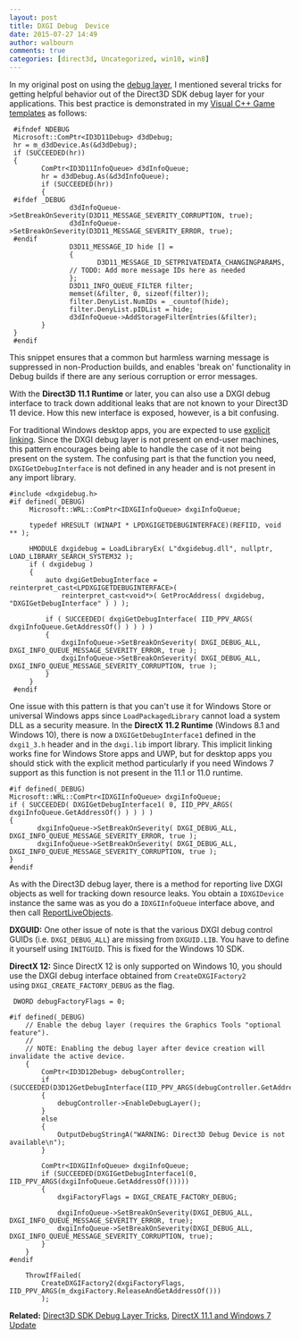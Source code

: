 ```yaml
---
layout: post
title: DXGI Debug  Device
date: 2015-07-27 14:49
author: walbourn
comments: true
categories: [direct3d, Uncategorized, win10, win8]
---
```

In my original post on using the <a href="https://msdn.microsoft.com/en-us/library/windows/desktop/ff476881.aspx">debug layer</a>, I mentioned several tricks for getting helpful behavior out of the Direct3D SDK debug layer for your applications. This best practice is demonstrated in my <a href="http://blogs.msdn.com/b/chuckw/archive/2015/01/06/direct3d-win32-game-visual-studio-template.aspx">Visual C++ Game templates</a> as follows:
<pre class="scroll"><code class="cplusplus"> #ifndef NDEBUG
 Microsoft::ComPtr&lt;ID3D11Debug&gt; d3dDebug;
 hr = m_d3dDevice.As(&amp;d3dDebug);
 if (SUCCEEDED(hr))
 {
        ComPtr&lt;ID3D11InfoQueue&gt; d3dInfoQueue;
        hr = d3dDebug.As(&amp;d3dInfoQueue);
        if (SUCCEEDED(hr))
        {
 #ifdef _DEBUG
               d3dInfoQueue-&gt;SetBreakOnSeverity(D3D11_MESSAGE_SEVERITY_CORRUPTION, true);
               d3dInfoQueue-&gt;SetBreakOnSeverity(D3D11_MESSAGE_SEVERITY_ERROR, true);
 #endif
               D3D11_MESSAGE_ID hide [] =
               {
                      D3D11_MESSAGE_ID_SETPRIVATEDATA_CHANGINGPARAMS,
               // TODO: Add more message IDs here as needed 
               };
               D3D11_INFO_QUEUE_FILTER filter;
               memset(&amp;filter, 0, sizeof(filter));
               filter.DenyList.NumIDs = _countof(hide);
               filter.DenyList.pIDList = hide;
               d3dInfoQueue-&gt;AddStorageFilterEntries(&amp;filter);
        }
 }
 #endif</code></pre>
This snippet ensures that a common but harmless warning message is suppressed in non-Production builds, and enables 'break on' functionality in Debug builds if there are any serious corruption or error messages.

With the <strong>Direct3D 11.1 Runtime </strong>or later, you can also use a DXGI debug interface to track down additional leaks that are not known to your Direct3D 11 device. How this new interface is exposed, however, is a bit confusing.

For traditional Windows desktop apps, you are expected to use <span style="text-decoration: underline">explicit linking</span>. Since the DXGI debug layer is not present on end-user machines, this pattern encourages being able to handle the case of it not being present on the system. The confusing part is that the function you need, <code>DXGIGetDebugInterface</code> is not defined in any header and is not present in any import library.
<pre class="scroll"><code class="cplusplus">#include &lt;dxgidebug.h&gt;
#if defined(_DEBUG)
     Microsoft::WRL::ComPtr&lt;IDXGIInfoQueue&gt; dxgiInfoQueue;
  
     typedef HRESULT (WINAPI * LPDXGIGETDEBUGINTERFACE)(REFIID, void ** );
  
     HMODULE dxgidebug = LoadLibraryEx( L"dxgidebug.dll", nullptr, LOAD_LIBRARY_SEARCH_SYSTEM32 );
     if ( dxgidebug )
     {
         auto dxgiGetDebugInterface = reinterpret_cast&lt;LPDXGIGETDEBUGINTERFACE&gt;(
             reinterpret_cast&lt;void*&gt;( GetProcAddress( dxgidebug, "DXGIGetDebugInterface" ) ) );
  
         if ( SUCCEEDED( dxgiGetDebugInterface( IID_PPV_ARGS( dxgiInfoQueue.GetAddressOf() ) ) ) )
         {
             dxgiInfoQueue-&gt;SetBreakOnSeverity( DXGI_DEBUG_ALL, DXGI_INFO_QUEUE_MESSAGE_SEVERITY_ERROR, true );
             dxgiInfoQueue-&gt;SetBreakOnSeverity( DXGI_DEBUG_ALL, DXGI_INFO_QUEUE_MESSAGE_SEVERITY_CORRUPTION, true );
         }
     }
 #endif</code></pre>
One issue with this pattern is that you can't use it for Windows Store or universal Windows apps since <code>LoadPackagedLibrary</code> cannot load a system DLL as a security measure. In the <strong>DirectX 11.2 Runtime</strong> (Windows 8.1 and Windows 10), there is now a <code>DXGIGetDebugInterface1</code> defined in the <code>dxgi1_3.h</code> header and in the <code>dxgi.lib</code> import library. This implicit linking works fine for Windows Store apps and UWP, but for desktop apps you should stick with the explicit method particularly if you need Windows 7 support as this function is not present in the 11.1 or 11.0 runtime.
<pre class="scroll"><code class="cplusplus">#if defined(_DEBUG)
Microsoft::WRL::ComPtr&lt;IDXGIInfoQueue&gt; dxgiInfoQueue;
if ( SUCCEEDED( DXGIGetDebugInterface1( 0, IID_PPV_ARGS( dxgiInfoQueue.GetAddressOf() ) ) ) )
{
       dxgiInfoQueue-&gt;SetBreakOnSeverity( DXGI_DEBUG_ALL, DXGI_INFO_QUEUE_MESSAGE_SEVERITY_ERROR, true );
       dxgiInfoQueue-&gt;SetBreakOnSeverity( DXGI_DEBUG_ALL, DXGI_INFO_QUEUE_MESSAGE_SEVERITY_CORRUPTION, true );
}
#endif</code></pre>
As with the Direct3D debug layer, there is a method for reporting live DXGI objects as well for tracking down resource leaks. You obtain a <code>IDXGIDevice</code> instance the same was as you do a <code>IDXGIInfoQueue</code> interface above, and then call <a href="https://msdn.microsoft.com/en-us/library/windows/desktop/hh780352.aspx">ReportLiveObjects</a>.

<strong>DXGUID:</strong> One other issue of note is that the various DXGI debug control GUIDs (i.e. <code>DXGI_DEBUG_ALL</code>) are missing from <code>DXGUID.LIB</code>. You have to define it yourself using <code>INITGUID</code>. This is fixed for the Windows 10 SDK.

<strong>DirectX 12:</strong> Since DirectX 12 is only supported on Windows 10, you should use the DXGI debug interface obtained from <code>CreateDXGIFactory2</code> using <code>DXGI_CREATE_FACTORY_DEBUG</code> as the flag.
<pre class="scroll"><code class="cplusplus"> DWORD debugFactoryFlags = 0;

#if defined(_DEBUG)
    // Enable the debug layer (requires the Graphics Tools "optional feature").
    //
    // NOTE: Enabling the debug layer after device creation will invalidate the active device.
    {
        ComPtr&lt;ID3D12Debug&gt; debugController;
        if (SUCCEEDED(D3D12GetDebugInterface(IID_PPV_ARGS(debugController.GetAddressOf()))))
        {
            debugController-&gt;EnableDebugLayer();
        }
        else
        {
            OutputDebugStringA("WARNING: Direct3D Debug Device is not available\n");
        }

        ComPtr&lt;IDXGIInfoQueue&gt; dxgiInfoQueue;
        if (SUCCEEDED(DXGIGetDebugInterface1(0, IID_PPV_ARGS(dxgiInfoQueue.GetAddressOf()))))
        {
            dxgiFactoryFlags = DXGI_CREATE_FACTORY_DEBUG;

            dxgiInfoQueue-&gt;SetBreakOnSeverity(DXGI_DEBUG_ALL, DXGI_INFO_QUEUE_MESSAGE_SEVERITY_ERROR, true);
            dxgiInfoQueue-&gt;SetBreakOnSeverity(DXGI_DEBUG_ALL, DXGI_INFO_QUEUE_MESSAGE_SEVERITY_CORRUPTION, true);
        }
    }
#endif

    ThrowIfFailed(
        CreateDXGIFactory2(dxgiFactoryFlags, IID_PPV_ARGS(m_dxgiFactory.ReleaseAndGetAddressOf()))
        );</code></pre>
<strong>Related:</strong> <a href="http://blogs.msdn.com/b/chuckw/archive/2012/11/30/direct3d-sdk-debug-layer-tricks.aspx">Direct3D SDK Debug Layer Tricks</a>, <a href="http://blogs.msdn.com/b/chuckw/archive/2013/02/26/directx-11-1-and-windows-7-update.aspx">DirectX 11.1 and Windows 7 Update</a>

